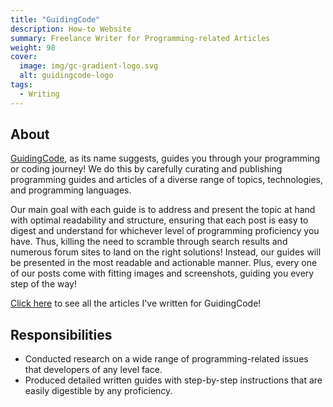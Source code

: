 ```yaml
---
title: "GuidingCode"
description: How-to Website
summary: Freelance Writer for Programming-related Articles
weight: 98
cover:
  image: img/gc-gradient-logo.svg
  alt: guidingcode-logo
tags:
  - Writing
---
```


## About

[GuidingCode](https://guidingcode.com/), as its name suggests, guides you through your programming or coding journey! We do this by carefully curating and publishing programming guides and articles of a diverse range of topics, technologies, and programming languages.

Our main goal with each guide is to address and present the topic at hand with optimal readability and structure, ensuring that each post is easy to digest and understand for whichever level of programming proficiency you have. Thus, killing the need to scramble through search results and numerous forum sites to land on the right solutions! Instead, our guides will be presented in the most readable and actionable manner. Plus, every one of our posts come with fitting images and screenshots, guiding you every step of the way!

[Click here](https://guidingcode.com/author/pierre/) to see all the articles I've written for GuidingCode!

## Responsibilities

- Conducted research on a wide range of programming-related issues that developers of any level face.
- Produced detailed written guides with step-by-step instructions that are easily digestible by any proficiency.
